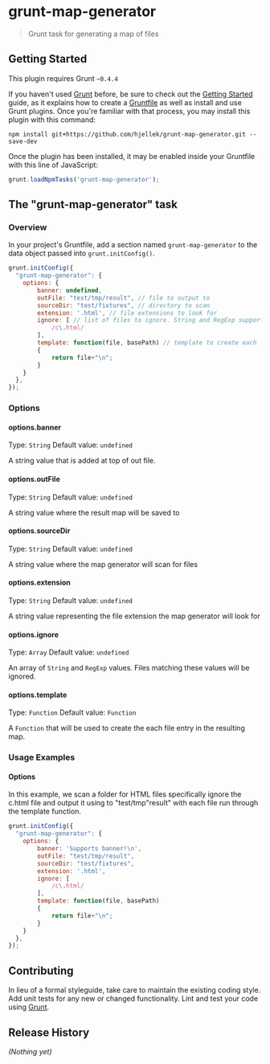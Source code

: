# grunt-map-generator

> Grunt task for generating a map of files

## Getting Started
This plugin requires Grunt `~0.4.4`

If you haven't used [Grunt](http://gruntjs.com/) before, be sure to check out the [Getting Started](http://gruntjs.com/getting-started) guide, as it explains how to create a [Gruntfile](http://gruntjs.com/sample-gruntfile) as well as install and use Grunt plugins. Once you're familiar with that process, you may install this plugin with this command:

```shell
npm install git+https://github.com/hjellek/grunt-map-generator.git --save-dev
```

Once the plugin has been installed, it may be enabled inside your Gruntfile with this line of JavaScript:

```js
grunt.loadNpmTasks('grunt-map-generator');
```

## The "grunt-map-generator" task

### Overview
In your project's Gruntfile, add a section named `grunt-map-generator` to the data object passed into `grunt.initConfig()`.

```js
grunt.initConfig({
  "grunt-map-generator": {
    options: {
        banner: undefined,
        outFile: "test/tmp/result", // file to output to
        sourceDir: "test/fixtures", // directory to scan
        extension: '.html', // file extensions to look for
        ignore: [ // list of files to ignore. String and RegExp support
            /c\.html/
        ],
        template: function(file, basePath) // template to create each file entry in out file
        {
            return file+"\n";
        }
    }
  },
});
```

### Options

#### options.banner
Type: `String`
Default value: `undefined`

A string value that is added at top of out file.

#### options.outFile
Type: `String`
Default value: `undefined`

A string value where the result map will be saved to

#### options.sourceDir
Type: `String`
Default value: `undefined`

A string value where the map generator will scan for files

#### options.extension
Type: `String`
Default value: `undefined`

A string value representing the file extension the map generator will look for

#### options.ignore
Type: `Array`
Default value: `undefined`

An array of `String` and `RegExp` values. Files matching these values will be ignored.

#### options.template
Type: `Function`
Default value: `Function`

A `Function` that will be used to create the each file entry in the resulting map.

### Usage Examples

#### Options
In this example, we scan a folder for HTML files specifically ignore the c.html file and output it using to "test/tmp"result" with each file run through the template function.

```js
grunt.initConfig({
  "grunt-map-generator": {
    options: {
        banner: 'Supports banner!\n',
        outFile: "test/tmp/result",
        sourceDir: "test/fixtures",
        extension: '.html',
        ignore: [
            /c\.html/
        ],
        template: function(file, basePath)
        {
            return file+"\n";
        }
    }
  },
});
```

## Contributing
In lieu of a formal styleguide, take care to maintain the existing coding style. Add unit tests for any new or changed functionality. Lint and test your code using [Grunt](http://gruntjs.com/).

## Release History
_(Nothing yet)_

